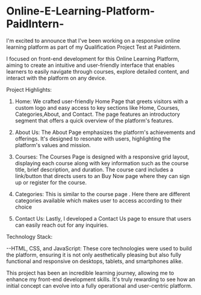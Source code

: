 # Online-E-Learning-Platform-PaidIntern-
I'm excited to announce that I've been working on a responsive online learning platform as part of my Qualification Project Test at Paidintern.

I focused on front-end development for this Online Learning Platform, aiming to create an intuitive and user-friendly interface that enables learners to easily navigate through courses, explore detailed content, and interact with the platform on any device.

Project Highlights:

1. Home: We crafted user-friendly Home Page that greets visitors with a custom logo and easy access to key sections like Home, Courses, Categories,About, and Contact. The page features an introductory segment that offers a quick overview of the platform's features.

2. About Us: The About Page emphasizes the platform's achievements and offerings. It's designed to resonate with users, highlighting the platform's values and mission.

3. Courses: The Courses Page is designed with a responsive grid layout, displaying each course along with key information such as the course title, brief description, and duration. The course card includes a link/button that directs users to an Buy Now page where they can sign up or register for the course.

4. Categories: This is similar to the course page . Here there are different categories available which makes user to access according to their choice 

5. Contact Us: Lastly, I developed a Contact Us page to ensure that users can easily reach out for any inquiries.

Technology Stack:

--HTML, CSS, and JavaScript: These core technologies were used to build the platform, ensuring it is not only aesthetically pleasing but also fully functional and responsive on desktops, tablets, and smartphones alike.

This project has been an incredible learning journey, allowing me to enhance my front-end development skills. It's truly rewarding to see how an initial concept can evolve into a fully operational and user-centric platform.

